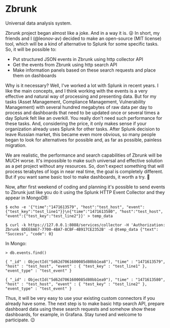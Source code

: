 # Zbrunk
Universal data analysis system.

Zbrunk project began almost like a joke. And in a way it is. 😜 In short, my friends and I (@leonov-av) decided to make an open-source (MIT license) tool, which will be a kind of alternative to Splunk for some specific tasks. So, it will be possible to:

* Put structured JSON events in Zbrunk using http collector API 
* Get the events from Zbrunk using http search API
* Make information panels based on these search requests and place them on dashboards

Why is it necessary? Well, I've worked a lot with Splunk in recent years. I like the main concepts, and I think working with the events is a very effective and natural way of processing and presenting data. But for my tasks (Asset Management, Compliance Management, Vulnerability Management) with several hundred megabytes of raw data per day to process and dashboards that need to be updated once or several times a day Splunk felt like an overkill. You really don't need such performance for these tasks. And, considering the price, it only makes sense if your organization already uses Splunk for other tasks. After Splunk decision to leave Russian market, this became even more obvious, so many people began to look for alternatives for possible and, as far as possible, painless migration. 

We are realistic, the performance and search capabilities of Zbrunk will be MUCH worse. It's impossible to make such universal and effective solution as a pet project without any resources. So, don't expect something that will process terabytes of logs in near real time, the goal is completely different. But if you want same basic tool to make dashboards, it worth a try. 🙂

Now, after first weekend of coding and planning it's possible to send events to Zbrunk just like you do it using the Splunk HTTP Event Collector and they appear in MongoDB:

`$ echo -e '{"time":"1471613579", "host":"test_host", "event":{"test_key":"test_line1"}}\n{"time":"1471613580", "host":"test_host", "event":{"test_key":"test_line2"}}' > temp_data`

`$ curl -k https://127.0.0.1:8088/services/collector -H 'Authorization: Zbrunk 8DEE8A67-7700-4BA7-8CBF-4B917CE2352B' -d @temp_data
{"text": "Success", "code": 0}`

In Mongo:

`> db.events.find()`

`{ "_id" : ObjectId("5d62d7061600085d80bb1ea8"), "time" : "1471613579", "host" : "test_host", "event" : { "test_key" : "test_line1" }, "event_type" : "test_event" }`

`{ "_id" : ObjectId("5d62d7061600085d80bb1ea9"), "time" : "1471613580", "host" : "test_host", "event" : { "test_key" : "test_line2" }, "event_type" : "test_event" }`

Thus, it will be very easy to use your existing custom connectors if you already have some. The next step is to make basic http search API, prepare dashboard data using these search requests and somehow show these dashboards, for example, in Grafana. Stay tuned and welcome to participate. 😉
